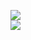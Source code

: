 [![](https://img.shields.io/badge/Made%20With-Github%20Spray-lightgrey.svg?style=for-the-badge&logo=github)](https://github.com/Annihil/github-spray#234)  
[![](https://i.imgur.com/2DrTn0Z.gif)](https://github.com/Annihil/github-spray)